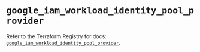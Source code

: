 # `google_iam_workload_identity_pool_provider`

Refer to the Terraform Registry for docs: [`google_iam_workload_identity_pool_provider`](https://registry.terraform.io/providers/hashicorp/google-beta/5.41.0/docs/resources/google_iam_workload_identity_pool_provider).
